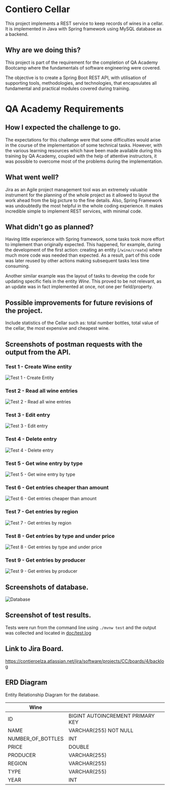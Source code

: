 # Contiero Cellar

This project implements a REST service to keep records of wines in a cellar. It is implemented in Java with Spring framework using MySQL database as a backend.

## Why are we doing this?

This project is part of the requirement for the completion of QA Academy Bootcamp where the fundamentals of software engineering were covered.

The objective is to create a Spring Boot REST API, with utilisation of supporting tools, methodologies, and technologies, that encapsulates all fundamental and practical modules covered during training.

# QA Academy Requirements

## How I expected the challenge to go.

The expectations for this challenge were that some difficulties would arise in the course of the implementation of some technical tasks. However, with the various learning resources which have been made available during this training by QA Academy, coupled with the help of attentive instructors, it was possible to overcome most of the problems during the implementation. 

## What went well?

Jira as an Agile project management tool was an extremely valuable instrument for the planning of the whole project as it allowed to layout the work ahead from the big picture to the fine details. Also, Spring Framework was undoubtedly the most helpful in the whole coding experience. It makes incredible simple to implement REST services, with minimal code.

## What didn't go as planned?

Having little experience with Spring framework, some tasks took more effort to implement than originally expected. This happened, for example, during the development of the first action: creating an entity (`/wine/create`) where much more code was needed than expected. As a result, part of this code was later reused by other actions making subsequent tasks less time consuming. 

Another similar example was the layout of tasks to develop the code for updating specific fiels in the entity *Wine*. This proved to be not relevant, as an update was in fact implemented at once, not one per field/property.

## Possible improvements for future revisions of the project.

Include statistics of the Cellar such as: total number bottles, total value of the cellar, the most expensive and cheapest wine. 


## Screenshots of postman requests with the output from the API.

### Test 1 - Create Wine entity

![Test 1 - Create Entity](doc/postman/Test1_create.PNG)


### Test 2 - Read all wine entries

![Test 2 - Read all wine entries](doc/postman/Test2_readAll.PNG)


### Test 3 - Edit entry

![Test 3 - Edit entry](doc/postman/Test3_edit.PNG)


### Test 4 - Delete entry

![Test 4 - Delete entry](doc/postman/Test4_delete.PNG)


### Test 5 - Get wine entry by type

![Test 5 - Get wine entry by type](doc/postman/Test5_getByType.PNG)


### Test 6 - Get entries cheaper than amount

![Test 6 - Get entries cheaper than amount](doc/postman/Test6_getCheaperThan.PNG)


### Test 7 - Get entries by region

![Test 7 - Get entries by region](doc/postman/Test7_getByRegion.PNG)


### Test 8 - Get entries by type and under price

![Test 8 - Get entries by type and under price](doc/postman/Test8_getByTypeAndPrice.PNG)


### Test 9 - Get entries by producer

![Test 9 - Get entries by producer](doc/postman/Test9_getByProducer.PNG)


## Screenshots of database.

![Database](doc/MySQL.PNG)

## Screenshot of test results.

Tests were run from the command line using `./mvnw test` and the output was collected and located in [doc/test.log](doc/test.log)

## Link to Jira Board. 

https://contieroelza.atlassian.net/jira/software/projects/CC/boards/4/backlog

## ERD Diagram

Entity Relationship Diagram for the database.

|**Wine**| |
|-|-|
|ID|BIGINT AUTOINCREMENT PRIMARY KEY|
|NAME|VARCHAR(255) NOT NULL|
|NUMBER_OF_BOTTLES | INT| 
|PRICE | DOUBLE | 
|PRODUCER | VARCHAR(255) |
|REGION | VARCHAR(255) |
|TYPE | VARCHAR(255) |
|YEAR | INT |

